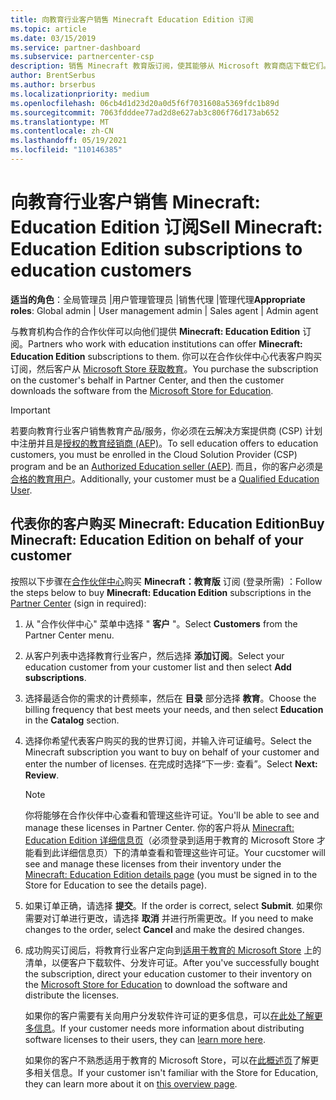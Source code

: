 ```yaml
---
title: 向教育行业客户销售 Minecraft Education Edition 订阅
ms.topic: article
ms.date: 03/15/2019
ms.service: partner-dashboard
ms.subservice: partnercenter-csp
description: 销售 Minecraft 教育版订阅，使其能够从 Microsoft 教育商店下载它们。
author: BrentSerbus
ms.author: brserbus
ms.localizationpriority: medium
ms.openlocfilehash: 06cb4d1d23d20a0d5f6f7031608a5369fdc1b89d
ms.sourcegitcommit: 7063fdddee77ad2d8e627ab3c806f76d173ab652
ms.translationtype: MT
ms.contentlocale: zh-CN
ms.lasthandoff: 05/19/2021
ms.locfileid: "110146385"
---
```

# <a name="sell-minecraft-education-edition-subscriptions-to-education-customers"></a><span data-ttu-id="783c7-103">向教育行业客户销售 Minecraft: Education Edition 订阅</span><span class="sxs-lookup"><span data-stu-id="783c7-103">Sell Minecraft: Education Edition subscriptions to education customers</span></span>

<span data-ttu-id="783c7-104">**适当的角色**：全局管理员 |用户管理管理员 |销售代理 |管理代理</span><span class="sxs-lookup"><span data-stu-id="783c7-104">**Appropriate roles**: Global admin | User management admin | Sales agent | Admin agent</span></span>

<span data-ttu-id="783c7-105">与教育机构合作的合作伙伴可以向他们提供 **Minecraft: Education Edition** 订阅。</span><span class="sxs-lookup"><span data-stu-id="783c7-105">Partners who work with education institutions can offer **Minecraft: Education Edition** subscriptions to them.</span></span> <span data-ttu-id="783c7-106">你可以在合作伙伴中心代表客户购买订阅，然后客户从 [Microsoft Store 获取教育](https://educationstore.microsoft.com)。</span><span class="sxs-lookup"><span data-stu-id="783c7-106">You purchase the subscription on the customer's behalf in Partner Center, and then the customer downloads the software from the [Microsoft Store for Education](https://educationstore.microsoft.com).</span></span> 

>[!IMPORTANT]
><span data-ttu-id="783c7-107">若要向教育行业客户销售教育产品/服务，你必须在云解决方案提供商 (CSP) 计划中注册并且是[授权的教育经销商 (AEP)](https://www.mepn.com)。</span><span class="sxs-lookup"><span data-stu-id="783c7-107">To sell education offers to education customers, you must be enrolled in the Cloud Solution Provider (CSP) program and be an [Authorized Education seller (AEP)](https://www.mepn.com).</span></span> <span data-ttu-id="783c7-108">而且，你的客户必须是[合格的教育用户](https://www.microsoftvolumelicensing.com/DocumentSearch.aspx?Mode=3&DocumentTypeId=7)。</span><span class="sxs-lookup"><span data-stu-id="783c7-108">Additionally, your customer must be a [Qualified Education User](https://www.microsoftvolumelicensing.com/DocumentSearch.aspx?Mode=3&DocumentTypeId=7).</span></span>  

 
## <a name="buy-minecraft-education-edition-on-behalf-of-your-customer"></a><span data-ttu-id="783c7-109">代表你的客户购买 **Minecraft: Education Edition**</span><span class="sxs-lookup"><span data-stu-id="783c7-109">Buy **Minecraft: Education Edition** on behalf of your customer</span></span>

<span data-ttu-id="783c7-110">按照以下步骤在[合作伙伴中心](https://partnercenter.microsoft.com/pcv/dashboard/overview
)购买 **Minecraft：教育版** 订阅 (登录所需) ：</span><span class="sxs-lookup"><span data-stu-id="783c7-110">Follow the steps below to buy **Minecraft: Education Edition** subscriptions in the [Partner Center](https://partnercenter.microsoft.com/pcv/dashboard/overview
) (sign in required):</span></span>

  1.  <span data-ttu-id="783c7-111">从 "合作伙伴中心" 菜单中选择 " **客户** "。</span><span class="sxs-lookup"><span data-stu-id="783c7-111">Select **Customers** from the Partner Center menu.</span></span>
  
  2.  <span data-ttu-id="783c7-112">从客户列表中选择教育行业客户，然后选择 **添加订阅**。</span><span class="sxs-lookup"><span data-stu-id="783c7-112">Select your education customer from your customer list and then select **Add subscriptions**.</span></span>
  
  3.  <span data-ttu-id="783c7-113">选择最适合你的需求的计费频率，然后在 **目录** 部分选择 **教育**。</span><span class="sxs-lookup"><span data-stu-id="783c7-113">Choose the billing frequency that best meets your needs, and then select **Education** in the **Catalog** section.</span></span>

  4.  <span data-ttu-id="783c7-114">选择你希望代表客户购买的我的世界订阅，并输入许可证编号。</span><span class="sxs-lookup"><span data-stu-id="783c7-114">Select the Minecraft subscription you want to buy on behalf of your customer and enter the number of licenses.</span></span> <span data-ttu-id="783c7-115">在完成时选择“下一步:  查看”。</span><span class="sxs-lookup"><span data-stu-id="783c7-115">Select **Next: Review**.</span></span>

      >[!NOTE]
      ><span data-ttu-id="783c7-116">你将能够在合作伙伴中心查看和管理这些许可证。</span><span class="sxs-lookup"><span data-stu-id="783c7-116">You'll be able to see and manage these licenses in Partner Center.</span></span> <span data-ttu-id="783c7-117">你的客户将从 [Minecraft: Education Edition 详细信息页](https://educationstore.microsoft.com/store/details/minecraft-education-edition/9nblggh4r2r6)（必须登录到适用于教育的 Microsoft Store 才能看到此详细信息页）下的清单查看和管理这些许可证。</span><span class="sxs-lookup"><span data-stu-id="783c7-117">Your cucstomer will see and manage these licenses from their inventory under the [Minecraft: Education Edition details page](https://educationstore.microsoft.com/store/details/minecraft-education-edition/9nblggh4r2r6) (you must be signed in to the Store for Education to see the details page).</span></span> 

  5.  <span data-ttu-id="783c7-118">如果订单正确，请选择 **提交**。</span><span class="sxs-lookup"><span data-stu-id="783c7-118">If the order is correct, select **Submit**.</span></span> <span data-ttu-id="783c7-119">如果你需要对订单进行更改，请选择 **取消** 并进行所需更改。</span><span class="sxs-lookup"><span data-stu-id="783c7-119">If you need to make changes to the order, select **Cancel** and make the desired changes.</span></span>   

  6.  <span data-ttu-id="783c7-120">成功购买订阅后，将教育行业客户定向到[适用于教育的 Microsoft Store](https://educationstore.microsoft.com) 上的清单，以便客户下载软件、分发许可证。</span><span class="sxs-lookup"><span data-stu-id="783c7-120">After you've successfully bought the subscription, direct your education customer to their inventory on the [Microsoft Store for Education](https://educationstore.microsoft.com) to download the software and distribute the licenses.</span></span>

      <span data-ttu-id="783c7-121">如果你的客户需要有关向用户分发软件许可证的更多信息，可以[在此处了解更多信息](/education/windows/school-get-minecraft#distribute-minecraft)。</span><span class="sxs-lookup"><span data-stu-id="783c7-121">If your customer needs more information about distributing software licenses to their users, they can [learn more here](/education/windows/school-get-minecraft#distribute-minecraft).</span></span>  
  
      <span data-ttu-id="783c7-122">如果你的客户不熟悉适用于教育的 Microsoft Store，可以在[此概述页](/microsoft-store/windows-store-for-business-overview)了解更多相关信息。</span><span class="sxs-lookup"><span data-stu-id="783c7-122">If your customer isn't familiar with the Store for Education, they can learn more about it on [this overview page](/microsoft-store/windows-store-for-business-overview).</span></span>  

